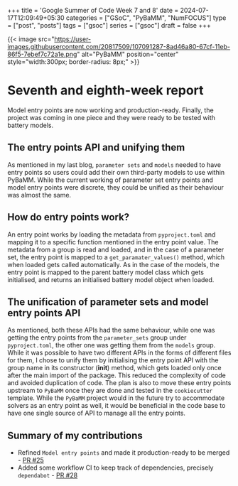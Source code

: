 +++
title = 'Google Summer of Code Week 7 and 8'
date = 2024-07-17T12:09:49+05:30
categories = ["GSoC", "PyBaMM", "NumFOCUS"]
type = ["post", "posts"]
tags = ["gsoc"]
series = ["gsoc"]
draft = false
+++

{{< image src="https://user-images.githubusercontent.com/20817509/107091287-8ad46a80-67cf-11eb-86f5-7ebef7c72a1e.png" alt="PyBaMM" position="center" style="width:300px; border-radius: 8px;" >}}

# Seventh and eighth-week report
Model entry points are now working and production-ready. Finally, the project was coming in one piece and they were ready to be tested with battery models.

## The entry points API and unifying them
As mentioned in my last blog, `parameter sets` and `models` needed to have entry points so users could add their own third-party models to use within PyBaMM. While the current working of parameter set entry points and model entry points were discrete, they could be unified as their behaviour was almost the same.

## How do entry points work?
An entry point works by loading the metadata from `pyproject.toml` and mapping it to a specific function mentioned in the entry point value. The metadata from a group is read and loaded, and in the case of a parameter set, the entry point is mapped to a `get_paramater_values()` method, which when loaded gets called automatically. As in the case of the models, the entry point is mapped to the parent battery model class which gets initialised, and returns an initialised battery model object when loaded.

## The unification of parameter sets and model entry points API
As mentioned, both these APIs had the same behaviour, while one was getting the entry points from the `parameter_sets` group under `pyproject.toml`, the other one was getting them from the `models` group. While it was possible to have two different APIs in the forms of different files for them, I chose to unify them by initialising the entry point API with the group name in its constructor (__init__) method, which gets loaded only once after the main import of the package.
This reduced the complexity of code and avoided duplication of code. The plan is also to move these entry points upstream to `PyBaMM` once they are done and tested in the `cookiecutter` template. While the `PyBaMM` project would in the future try to accommodate solvers as an entry point as well, it would be beneficial in the code base to have one single source of API to manage all the entry points.

## Summary of my contributions
- Refined `Model entry points` and made it production-ready to be merged - [PR #25](https://github.com/pybamm-team/pybamm-cookiecutter/pull/23)
- Added some workflow CI to keep track of dependencies, precisely `dependabot` - [PR #28](https://github.com/pybamm-team/pybamm-cookiecutter/pull/28)


